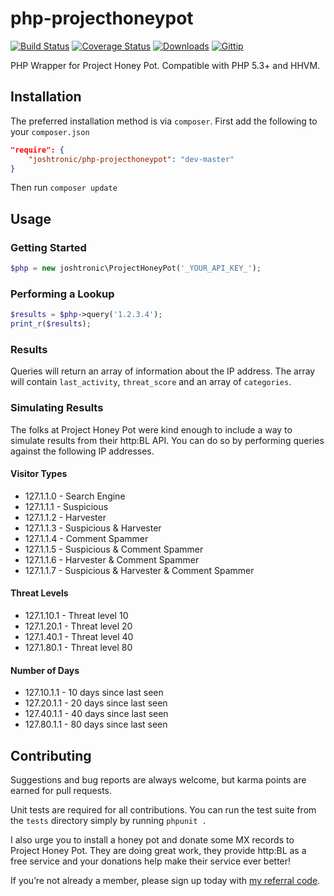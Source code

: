 # php-projecthoneypot

[![Build Status](http://img.shields.io/travis/joshtronic/php-projecthoneypot.svg?style=flat)][travis]
[![Coverage Status](http://img.shields.io/coveralls/joshtronic/php-projecthoneypot.svg?style=flat)][coveralls]
[![Downloads](http://img.shields.io/packagist/dm/joshtronic/php-projecthoneypot.svg?style=flat)][packagist]
[![Gittip](http://img.shields.io/gittip/joshtronic.svg?style=flat)][gittip]

PHP Wrapper for Project Honey Pot. Compatible with PHP 5.3+ and HHVM.

## Installation

The preferred installation method is via `composer`. First add the following
to your `composer.json`

```json
"require": {
    "joshtronic/php-projecthoneypot": "dev-master"
}
```

Then run `composer update`

## Usage

### Getting Started

```php
$php = new joshtronic\ProjectHoneyPot('_YOUR_API_KEY_');
```

### Performing a Lookup

```php
$results = $php->query('1.2.3.4');
print_r($results);
```

### Results

Queries will return an array of information about the IP address. The array
will contain `last_activity`, `threat_score` and an array of `categories`.

### Simulating Results

The folks at Project Honey Pot were kind enough to include a way to simulate
results from their http:BL API. You can do so by performing queries against
the following IP addresses.

#### Visitor Types

* 127.1.1.0 - Search Engine
* 127.1.1.1 - Suspicious
* 127.1.1.2 - Harvester
* 127.1.1.3 - Suspicious & Harvester
* 127.1.1.4 - Comment Spammer
* 127.1.1.5 - Suspicious & Comment Spammer
* 127.1.1.6 - Harvester & Comment Spammer
* 127.1.1.7 - Suspicious & Harvester & Comment Spammer

#### Threat Levels

* 127.1.10.1 - Threat level 10
* 127.1.20.1 - Threat level 20
* 127.1.40.1 - Threat level 40
* 127.1.80.1 - Threat level 80

#### Number of Days

* 127.10.1.1 - 10 days since last seen
* 127.20.1.1 - 20 days since last seen
* 127.40.1.1 - 40 days since last seen
* 127.80.1.1 - 80 days since last seen

## Contributing

Suggestions and bug reports are always welcome, but karma points are earned
for pull requests.

Unit tests are required for all contributions. You can run the test suite from
the `tests` directory simply by running `phpunit .`

I also urge you to install a honey pot and donate some MX records to Project
Honey Pot. They are doing great work, they provide http:BL as a free service
and your donations help make their service ever better!

If you’re not already a member, please sign up today with
[my referral code][referral].

[coveralls]: https://coveralls.io/r/joshtronic/php-projecthoneypot
[gittip]:    https://www.gittip.com/joshtronic/
[packagist]: https://packagist.org/packages/joshtronic/php-projecthoneypot
[referral]:  http://www.projecthoneypot.org?rf=123193
[travis]:    http://travis-ci.org/joshtronic/php-projecthoneypot
